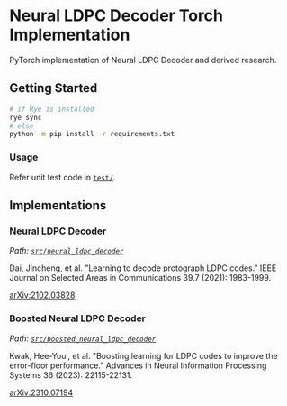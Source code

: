 # Neural LDPC Decoder Torch Implementation

PyTorch implementation of Neural LDPC Decoder and derived research.

## Getting Started

```sh
# if Rye is installed
rye sync
# else
python -m pip install -r requirements.txt
```

### Usage

Refer unit test code in [`test/`](./test/).

## Implementations
### Neural LDPC Decoder

_Path: [`src/neural_ldpc_decoder`](./src/neural_ldpc_decoder/)_  

Dai, Jincheng, et al. "Learning to decode protograph LDPC codes." IEEE Journal on Selected Areas in Communications 39.7 (2021): 1983-1999.

[arXiv:2102.03828](https://arxiv.org/abs/2102.03828)

### Boosted Neural LDPC Decoder

_Path: [`src/boosted_neural_ldpc_decoder`](./src/boosted_neural_ldpc_decoder/)_  

Kwak, Hee-Youl, et al. "Boosting learning for LDPC codes to improve the error-floor performance." Advances in Neural Information Processing Systems 36 (2023): 22115-22131.

[arXiv:2310.07194](https://arxiv.org/abs/2310.07194)
